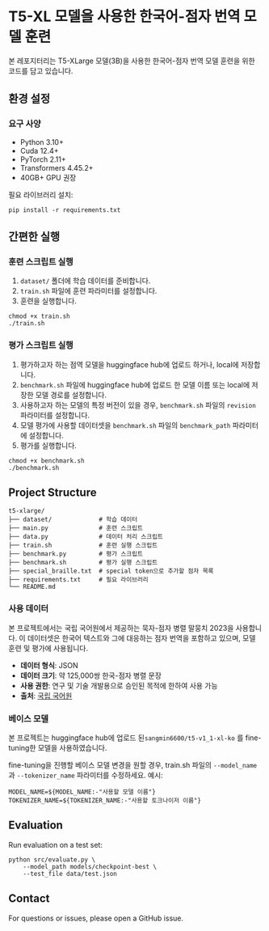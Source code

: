 # T5-XL 모델을 사용한 한국어-점자 번역 모델 훈련

본 레포지터리는 T5-XLarge 모델(3B)을 사용한 한국어-점자 번역 모델 훈련을 위한 코드를 담고 있습니다.

## 환경 설정

### 요구 사양
- Python 3.10+
- Cuda 12.4+
- PyTorch 2.11+
- Transformers 4.45.2+
- 40GB+ GPU 권장

필요 라이브러리 설치:
```
pip install -r requirements.txt
```

## 간편한 실행
### 훈련 스크립트 실행
1. `dataset/` 폴더에 학습 데이터를 준비합니다.
2. `train.sh` 파일에 훈련 파라미터를 설정합니다.
3. 훈련을 실행합니다.
```
chmod +x train.sh
./train.sh
```

### 평가 스크립트 실행
1. 평가하고자 하는 점역 모델을 huggingface hub에 업로드 하거나, local에 저장합니다.
2. `benchmark.sh` 파일에 huggingface hub에 업로드 한 모델 이름 또는 local에 저장한 모델 경로를 설정합니다.
3. 사용하고자 하는 모델의 특정 버전이 있을 경우, `benchmark.sh` 파일의 `revision` 파라미터를 설정합니다. 
4. 모델 평가에 사용할 데이터셋을 `benchmark.sh` 파일의 `benchmark_path` 파라미터에 설정합니다.
5. 평가를 실행합니다.
```
chmod +x benchmark.sh
./benchmark.sh
```

## Project Structure
```
t5-xlarge/
├── dataset/             # 학습 데이터
├── main.py              # 훈련 스크립트
├── data.py              # 데이터 처리 스크립트
├── train.sh             # 훈련 실행 스크립트
├── benchmark.py         # 평가 스크립트
├── benchmark.sh         # 평가 실행 스크립트
├── special_braille.txt  # special token으로 추가할 점자 목록
├── requirements.txt     # 필요 라이브러리
└── README.md
```

### 사용 데이터
본 프로젝트에서는 국립 국어원에서 제공하는 묵자-점자 병렬 말뭉치 2023을 사용합니다. 이 데이터셋은 한국어 텍스트와 그에 대응하는 점자 번역을 포함하고 있으며, 모델 훈련 및 평가에 사용됩니다.

- **데이터 형식**: JSON
- **데이터 크기**: 약 125,000쌍 한국-점자 병렬 문장
- **사용 권한**: 연구 및 기술 개발용으로 승인된 목적에 한하여 사용 가능
- **출처**: [국립 국어원](https://kli.korean.go.kr/)


### 베이스 모델
본 프로젝트는 huggingface hub에 업로드 된`sangmin6600/t5-v1_1-xl-ko` 를 fine-tuning한 모델을 사용하였습니다.

fine-tuning을 진행할 베이스 모델 변경을 원할 경우, train.sh 파일의 `--model_name`과 `--tokenizer_name` 파라미터를 수정하세요.
예시:
```
MODEL_NAME=${MODEL_NAME:-"사용할 모델 이름"}
TOKENIZER_NAME=${TOKENIZER_NAME:-"사용할 토크나이저 이름"}
```

## Evaluation

Run evaluation on a test set:
```
python src/evaluate.py \
    --model_path models/checkpoint-best \
    --test_file data/test.json
```

## Contact
For questions or issues, please open a GitHub issue.